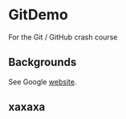 # GitDemo

For the Git / GitHub crash course

## Backgrounds
See Google [website](http://www.google.com/).

## xaxaxa
